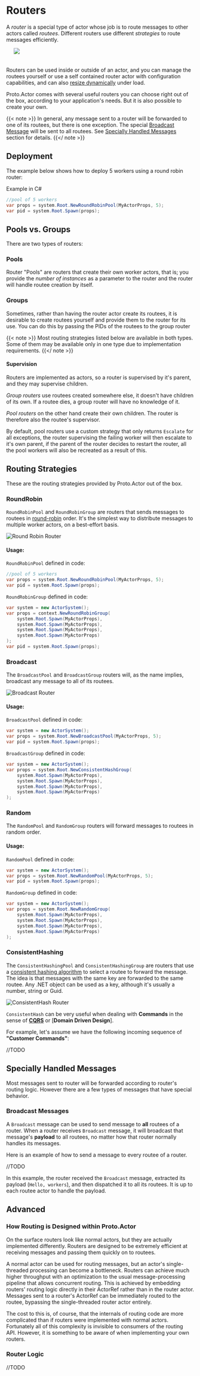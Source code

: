 # Routers

A _router_ is a special type of actor whose job is to route messages to other actors called _routees_. Different routers use different _strategies_ to route messages efficiently.

<img src="../images/Router-blue.png" style="max-height:400px;margin-bottom:20px;margin-left:20px">

Routers can be used inside or outside of an actor, and you can manage the routees yourself or use a self contained router actor with configuration capabilities, and can also [resize dynamically](#dynamically-resizable-pools) under load.

Proto.Actor comes with several useful routers you can choose right out of the box, according to your application's needs. But it is also possible to create your own.

{{< note >}}
In general, any message sent to a router will be forwarded to one of its routees, but there is one exception.
The special [Broadcast Message](#broadcast-messages) will be sent to all routees. See [Specially Handled Messages](#specially-handled-messages) section for details.
{{</ note >}}

## Deployment

The example below shows how to deploy 5 workers using a round robin router:

Example in C#

```cs
//pool of 5 workers
var props = system.Root.NewRoundRobinPool(MyActorProps, 5);
var pid = system.Root.Spawn(props);
```

## Pools vs. Groups

There are two types of routers:

### Pools

Router "Pools" are routers that create their own worker actors, that is; you provide the _number of instances_ as a parameter to the router and the router will handle routee creation by itself.

### Groups

Sometimes, rather than having the router actor create its routees, it is desirable to create routees yourself and provide them to the router for its use. You can do this by passing the PIDs of the routees to the group router

{{< note >}}
Most routing strategies listed below are available in both types. Some of them may be available only in one type due to implementation requirements.
{{</ note >}}

#### Supervision

Routers are implemented as actors, so a router is supervised by it's parent, and they may supervise children.

_Group routers_ use routees created somewhere else, it doesn't have children of its own. If a routee dies, a group router will have no knowledge of it.

_Pool routers_ on the other hand create their own children. The router is therefore also the routee's supervisor.

By default, pool routers use a custom strategy that only returns `Escalate` for all exceptions, the router supervising the failing worker will then escalate to it's own parent, if the parent of the router decides to restart the router, all the pool workers will also be recreated as a result of this.

## Routing Strategies

These are the routing strategies provided by Proto.Actor out of the box.

### RoundRobin

`RoundRobinPool` and `RoundRobinGroup` are routers that sends messages to routees in [round-robin](http://en.wikipedia.org/wiki/Round-robin) order. It's the simplest way to distribute messages to multiple worker actors, on a best-effort basis.

![Round Robin Router](images/round-robin-router.png)

#### Usage:

`RoundRobinPool` defined in code:

```cs
//pool of 5 workers
var props = system.Root.NewRoundRobinPool(MyActorProps, 5);
var pid = system.Root.Spawn(props);
```

`RoundRobinGroup` defined in code:

```cs
var system = new ActorSystem();
var props = context.NewRoundRobinGroup(
    system.Root.Spawn(MyActorProps),
    system.Root.Spawn(MyActorProps),
    system.Root.Spawn(MyActorProps),
    system.Root.Spawn(MyActorProps)
);
var pid = system.Root.Spawn(props);
```

### Broadcast

The `BroadcastPool` and `BroadcastGroup` routers will, as the name implies, broadcast any message to all of its routees.

![Broadcast Router](images/broadcast-router.png)

#### Usage:

`BroadcastPool` defined in code:

```cs
var system = new ActorSystem();
var props = system.Root.NewBroadcastPool(MyActorProps, 5);
var pid = system.Root.Spawn(props);
```

`BroadcastGroup` defined in code:

```cs
var system = new ActorSystem();
var props = system.Root.NewConsistentHashGroup(
    system.Root.Spawn(MyActorProps),
    system.Root.Spawn(MyActorProps),
    system.Root.Spawn(MyActorProps),
    system.Root.Spawn(MyActorProps)
);
```

### Random

The `RandomPool` and `RandomGroup` routers will forward messages to routees in random order.

#### Usage:

`RandomPool` defined in code:

```cs
var system = new ActorSystem();
var props = system.Root.NewRandomPool(MyActorProps, 5);
var pid = system.Root.Spawn(props);
```

`RandomGroup` defined in code:

```cs
var system = new ActorSystem();
var props = system.Root.NewRandomGroup(
    system.Root.Spawn(MyActorProps),
    system.Root.Spawn(MyActorProps),
    system.Root.Spawn(MyActorProps),
    system.Root.Spawn(MyActorProps)
);
```

### ConsistentHashing

The `ConsistentHashingPool` and `ConsistentHashingGroup` are routers that use a [consistent hashing algorithm](http://en.wikipedia.org/wiki/Consistent_hashing) to select a routee to forward the message. The idea is that messages with the same key are forwarded to the same routee. Any .NET object can be used as a key, although it's usually a number, string or Guid.

![ConsistentHash Router](images/consistent-hash-router.png)

`ConsistentHash` can be very useful when dealing with **Commands** in the sense of [**CQRS**](http://en.wikipedia.org/wiki/Command%E2%80%93query_separation#Command_Query_Responsibility_Segregation) or [**Domain Driven Design**].

For example, let's assume we have the following incoming sequence of **"Customer Commands"**:

//TODO

## Specially Handled Messages

Most messages sent to router will be forwarded according to router's routing logic. However there are a few types of messages that have special behavior.

### Broadcast Messages

A `Broadcast` message can be used to send message to **all** routees of a router. When a router receives `Broadcast` message, it will broadcast that message's **payload** to all routees, no matter how that router normally handles its messages.

Here is an example of how to send a message to every routee of a router.

//TODO

In this example, the router received the `Broadcast` message, extracted its payload (`Hello, workers`), and then dispatched it to all its routees. It is up to each routee actor to handle the payload.

## Advanced

### How Routing is Designed within Proto.Actor

On the surface routers look like normal actors, but they are actually implemented differently. Routers are designed to be extremely efficient at receiving messages and passing them quickly on to routees.

A normal actor can be used for routing messages, but an actor's single-threaded processing can become a bottleneck. Routers can achieve much higher throughput with an optimization to the usual message-processing pipeline that allows concurrent routing. This is achieved by embedding routers' routing logic directly in their ActorRef rather than in the router actor. Messages sent to a router's ActorRef can be immediately routed to the routee, bypassing the single-threaded router actor entirely.

The cost to this is, of course, that the internals of routing code are more complicated than if routers were implemented with normal actors. Fortunately all of this complexity is invisible to consumers of the routing API. However, it is something to be aware of when implementing your own routers.

### Router Logic

//TODO
